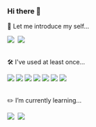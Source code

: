 ### Hi there 👋

<!--
**happyhong28/happyhong28** is a ✨ _special_ ✨ repository because its `README.md` (this file) appears on your GitHub profile.

Here are some ideas to get you started:

- 🔭 I’m currently working on ...
- 🌱 I’m currently learning ...
- 👯 I’m looking to collaborate on ...
- 🤔 I’m looking for help with ...
- 💬 Ask me about ...
- 📫 How to reach me: ...
- 😄 Pronouns: ...
- ⚡ Fun fact: ...
-->

<p>💃 Let me introduce my self...</p>
<a href="https://www.notion.so/dhhong-7f9fa2d310e7427a97ab79de61178ef7" target="_blank"><img src="https://img.shields.io/badge/Notion-rgb(0,0,0)?style=flat-square&logo=notion&link=https://www.notion.so/dhhong-7f9fa2d310e7427a97ab79de61178ef7"/></a>&nbsp
<a href="#" target="_blank"><img src="https://img.shields.io/badge/Page-rgb(0,0,0)?style=flat-square&logo=github%20sponsors&color=EA4AAA&logoColor=white&link=https://myportfolio-2d9b6.web.app/html/home.html"/></a>
</br></br>


<p>🛠 I've used at least once...</p>
<a href="#" target="_blank"><img src="https://img.shields.io/badge/HTML-rgb(0,0,0)?style=flat-square&logo=HTML5&color=E34F26&logoColor=white"/></a>
<a href="#" target="_blank"><img src="https://img.shields.io/badge/CSS-rgb(0,0,0)?style=flat-square&logo=css3&color=1572B6&logoColor=white"/></a>
<a href="#" target="_blank"><img src="https://img.shields.io/badge/JavaScript-rgb(0,0,0)?style=flat-square&logo=javascript&color=F7DF1E&logoColor=black"/></a>
<a href="#" target="_blank"><img src="https://img.shields.io/badge/TypeScript-rgb(0,0,0)?style=flat-square&logo=TypeScript&color=3178C6&logoColor=white"/></a>
<a href="#" target="_blank"><img src="https://img.shields.io/badge/Firebase-rgb(0,0,0)?style=flat-square&logo=Firebase&color=FF7139&logoColor=white"/></a>
<a href="#" target="_blank"><img src="https://img.shields.io/badge/SASS-rgb(0,0,0)?style=flat-square&logo=SASS&color=CC6699&logoColor=white"/></a>
<a href="#" target="_blank"><img src="https://img.shields.io/badge/Git-rgb(0,0,0)?style=flat-square&logo=git&color=F05032&logoColor=white"/></a>
</br></br>

<p>✏️ I’m currently learning...</p>
<a href="#" target="_blank"><img src="https://img.shields.io/badge/Angular-rgb(0,0,0)?style=flat-square&logo=angular&color=DD0031&logoColor=white"/></a>&nbsp
<a href="#" target="_blank"><img src="https://img.shields.io/badge/React-rgb(0,0,0)?style=flat-square&logo=React&color=61DAFB&logoColor=333"/></a>&nbsp















